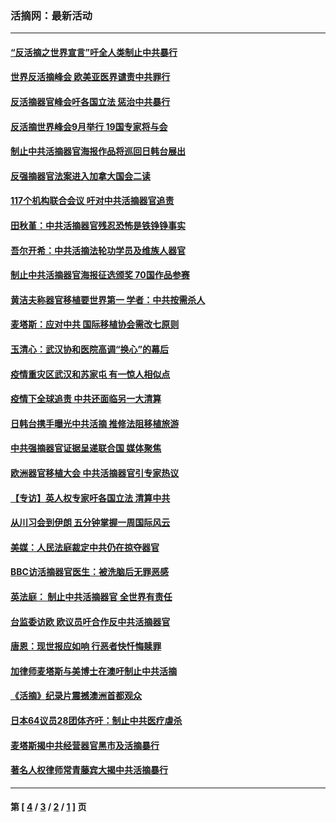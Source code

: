 ### 活摘网：最新活动
---
#### [“反活摘之世界宣言”吁全人类制止中共暴行](../../pages/nf5883/n13259730.md?09280430) 
#### [世界反活摘峰会 欧美亚医界谴责中共罪行](../../pages/nf5883/n13253550.md?09280430) 
#### [反活摘器官峰会吁各国立法 惩治中共暴行](../../pages/nf5883/n13245052.md?09280430) 
#### [反活摘世界峰会9月举行 19国专家将与会](../../pages/nf5883/n13201492.md?09280430) 
#### [制止中共活摘器官海报作品将巡回日韩台展出](../../pages/nf5883/n13177791.md?09280430) 
#### [反强摘器官法案进入加拿大国会二读](../../pages/nf5883/n13033450.md?09280430) 
#### [117个机构联合会议 吁对中共活摘器官追责](../../pages/nf5883/n12775087.md?09280430) 
#### [田秋堇：中共活摘器官残忍恐怖是铁铮铮事实](../../pages/nf5883/n12702148.md?09280430) 
#### [吾尔开希：中共活摘法轮功学员及维族人器官](../../pages/nf5883/n12693197.md?09280430) 
#### [制止中共活摘器官海报征选颁奖 70国作品参赛](../../pages/nf5883/n12692050.md?09280430) 
#### [黄洁夫称器官移植要世界第一 学者：中共按需杀人](../../pages/nf5883/n12572329.md?09280430) 
#### [麦塔斯：应对中共 国际移植协会需改七原则](../../pages/nf5883/n12514711.md?09280430) 
#### [玉清心：武汉协和医院高调“换心”的幕后](../../pages/nf5883/n12298730.md?09280430) 
#### [疫情重灾区武汉和苏家屯 有一惊人相似点](../../pages/nf5883/n12150824.md?09280430) 
#### [疫情下全球追责 中共还面临另一大清算](../../pages/nf5883/n12070397.md?09280430) 
#### [日韩台携手曝光中共活摘 推修法阻移植旅游](../../pages/nf5883/n11712046.md?09280430) 
#### [中共强摘器官证据呈递联合国 媒体聚焦](../../pages/nf5883/n11546426.md?09280430) 
#### [欧洲器官移植大会 中共活摘器官引专家热议](../../pages/nf5883/n11539095.md?09280430) 
#### [【专访】英人权专家吁各国立法 清算中共](../../pages/nf5883/n11367315.md?09280430) 
#### [从川习会到伊朗 五分钟掌握一周国际风云](../../pages/nf5883/n11338520.md?09280430) 
#### [美媒：人民法庭裁定中共仍在掠夺器官](../../pages/nf5883/n11334897.md?09280430) 
#### [BBC访活摘器官医生：被洗脑后无罪恶感](../../pages/nf5883/n11335935.md?09280430) 
#### [英法庭： 制止中共活摘器官 全世界有责任](../../pages/nf5883/n11330691.md?09280430) 
#### [台监委访欧 欧议员吁合作反中共活摘器官](../../pages/nf5883/n11109190.md?09280430) 
#### [唐恩：现世报应如响 行恶者快忏悔赎罪](../../pages/nf5883/n11104016.md?09280430) 
#### [加律师麦塔斯与美博士在澳吁制止中共活摘](../../pages/nf5883/n10724764.md?09280430) 
#### [《活摘》纪录片震撼澳洲首都观众](../../pages/nf5883/n10722747.md?09280430) 
#### [日本64议员28团体齐吁：制止中共医疗虐杀](../../pages/nf5883/n10587757.md?09280430) 
#### [麦塔斯揭中共经营器官黑市及活摘暴行](../../pages/nf5883/n10442407.md?09280430) 
#### [著名人权律师常青藤宾大揭中共活摘暴行](../../pages/nf5883/n10318181.md?09280430) 

---
#### 第 [ [4](./4.md?09280430) / [3](./3.md?09280430) / [2](./2.md?09280430) / [1](./1.md?09280430) ] 页
